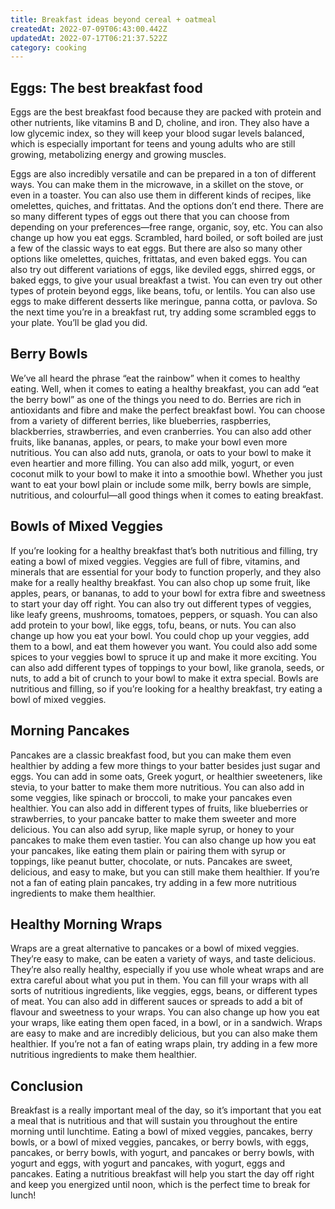 ```yaml
---
title: Breakfast ideas beyond cereal + oatmeal
createdAt: 2022-07-09T06:43:00.442Z
updatedAt: 2022-07-17T06:21:37.522Z
category: cooking
---
```


## Eggs: The best breakfast food

Eggs are the best breakfast food because they are packed with protein and other nutrients, like vitamins B and D, choline, and iron. They also have a low glycemic index, so they will keep your blood sugar levels balanced, which is especially important for teens and young adults who are still growing, metabolizing energy and growing muscles.

Eggs are also incredibly versatile and can be prepared in a ton of different ways. You can make them in the microwave, in a skillet on the stove, or even in a toaster. You can also use them in different kinds of recipes, like omelettes, quiches, and frittatas. And the options don’t end there. There are so many different types of eggs out there that you can choose from depending on your preferences—free range, organic, soy, etc. You can also change up how you eat eggs. Scrambled, hard boiled, or soft boiled are just a few of the classic ways to eat eggs. But there are also so many other options like omelettes, quiches, frittatas, and even baked eggs. You can also try out different variations of eggs, like deviled eggs, shirred eggs, or baked eggs, to give your usual breakfast a twist. You can even try out other types of protein beyond eggs, like beans, tofu, or lentils. You can also use eggs to make different desserts like meringue, panna cotta, or pavlova. So the next time you’re in a breakfast rut, try adding some scrambled eggs to your plate. You’ll be glad you did.

## Berry Bowls

We’ve all heard the phrase “eat the rainbow” when it comes to healthy eating. Well, when it comes to eating a healthy breakfast, you can add “eat the berry bowl” as one of the things you need to do. Berries are rich in antioxidants and fibre and make the perfect breakfast bowl. You can choose from a variety of different berries, like blueberries, raspberries, blackberries, strawberries, and even cranberries. You can also add other fruits, like bananas, apples, or pears, to make your bowl even more nutritious. You can also add nuts, granola, or oats to your bowl to make it even heartier and more filling. You can also add milk, yogurt, or even coconut milk to your bowl to make it into a smoothie bowl. Whether you just want to eat your bowl plain or include some milk, berry bowls are simple, nutritious, and colourful—all good things when it comes to eating breakfast.

## Bowls of Mixed Veggies

If you’re looking for a healthy breakfast that’s both nutritious and filling, try eating a bowl of mixed veggies. Veggies are full of fibre, vitamins, and minerals that are essential for your body to function properly, and they also make for a really healthy breakfast. You can also chop up some fruit, like apples, pears, or bananas, to add to your bowl for extra fibre and sweetness to start your day off right. You can also try out different types of veggies, like leafy greens, mushrooms, tomatoes, peppers, or squash. You can also add protein to your bowl, like eggs, tofu, beans, or nuts. You can also change up how you eat your bowl. You could chop up your veggies, add them to a bowl, and eat them however you want. You could also add some spices to your veggies bowl to spruce it up and make it more exciting. You can also add different types of toppings to your bowl, like granola, seeds, or nuts, to add a bit of crunch to your bowl to make it extra special. Bowls are nutritious and filling, so if you’re looking for a healthy breakfast, try eating a bowl of mixed veggies.

## Morning Pancakes

Pancakes are a classic breakfast food, but you can make them even healthier by adding a few more things to your batter besides just sugar and eggs. You can add in some oats, Greek yogurt, or healthier sweeteners, like stevia, to your batter to make them more nutritious. You can also add in some veggies, like spinach or broccoli, to make your pancakes even healthier. You can also add in different types of fruits, like blueberries or strawberries, to your pancake batter to make them sweeter and more delicious. You can also add syrup, like maple syrup, or honey to your pancakes to make them even tastier. You can also change up how you eat your pancakes, like eating them plain or pairing them with syrup or toppings, like peanut butter, chocolate, or nuts. Pancakes are sweet, delicious, and easy to make, but you can still make them healthier. If you’re not a fan of eating plain pancakes, try adding in a few more nutritious ingredients to make them healthier.

## Healthy Morning Wraps

Wraps are a great alternative to pancakes or a bowl of mixed veggies. They’re easy to make, can be eaten a variety of ways, and taste delicious. They’re also really healthy, especially if you use whole wheat wraps and are extra careful about what you put in them. You can fill your wraps with all sorts of nutritious ingredients, like veggies, eggs, beans, or different types of meat. You can also add in different sauces or spreads to add a bit of flavour and sweetness to your wraps. You can also change up how you eat your wraps, like eating them open faced, in a bowl, or in a sandwich. Wraps are easy to make and are incredibly delicious, but you can also make them healthier. If you’re not a fan of eating wraps plain, try adding in a few more nutritious ingredients to make them healthier.

## Conclusion

Breakfast is a really important meal of the day, so it’s important that you eat a meal that is nutritious and that will sustain you throughout the entire morning until lunchtime. Eating a bowl of mixed veggies, pancakes, berry bowls, or a bowl of mixed veggies, pancakes, or berry bowls, with eggs, pancakes, or berry bowls, with yogurt, and pancakes or berry bowls, with yogurt and eggs, with yogurt and pancakes, with yogurt, eggs and pancakes. Eating a nutritious breakfast will help you start the day off right and keep you energized until noon, which is the perfect time to break for lunch!

